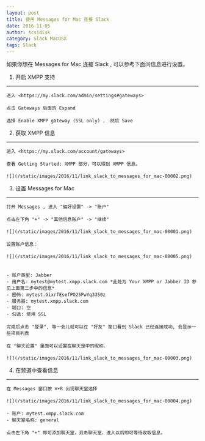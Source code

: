 ```yaml
---
layout: post
title: 使用 Messages for Mac 连接 Slack
date: 2016-11-05
author: scsidisk
category: Slack MacOSX
tags: Slack
---
```


如果你想在 Messages for Mac 连接 Slack , 可以参考下面问信息进行设置。

1. 开启 XMPP 支持
-----------------

    进入 <https://my.slack.com/admin/settings#gateways>

    点击 Gateways 后面的 Expand

    选择 Enable XMPP gateway (SSL only) ， 然后 Save

2. 获取 XMPP 信息
-----------------

    进入 <https://my.slack.com/account/gateways>

    查看 Getting Started: XMPP 部分，可以得到 XMPP 信息。

    ![](/static/images/2016/11/link_slack_to_messages_for_mac-00002.png)


3. 设置 Messages for Mac
------------------------

    打开 Messages , 进入 "偏好设置" -> "账户"

    点击左下角 "+" -> "其他信息账户" -> "继续"

    ![](/static/images/2016/11/link_slack_to_messages_for_mac-00001.png)

    设置账户信息：

    ![](/static/images/2016/11/link_slack_to_messages_for_mac-00005.png)


    - 账户类型: Jabber
    - 用户名: mytest@mytest.xmpp.slack.com *此处为 Your XMPP or Jabber ID 参见上面第二步中的信息*
    - 密码: mytest.GixrfEsefPO25PwYq3350z
    - 服务器: mytest.xmpp.slack.com
    - 端口: 空
    - 勾选: 使用 SSL

    完成后点击 "登录", 等一会儿就可以在 "好友" 窗口看到 Slack 已经连接成功, 会显示一些项目列表

    在 "聊天设置" 里面可以设置在聊天是中的昵称.

    ![](/static/images/2016/11/link_slack_to_messages_for_mac-00003.png)

4. 在频道中查看信息
-----------------

    在 Messages 窗口按 ⌘+R 出现聊天室选择

    ![](/static/images/2016/11/link_slack_to_messages_for_mac-00004.png)

    - 账户: mytest.xmpp.slack.com
    - 聊天室名称: general

    点击左下角 "+" 即可添加聊天室，双击聊天室，进入以后即可等待收取信息。

